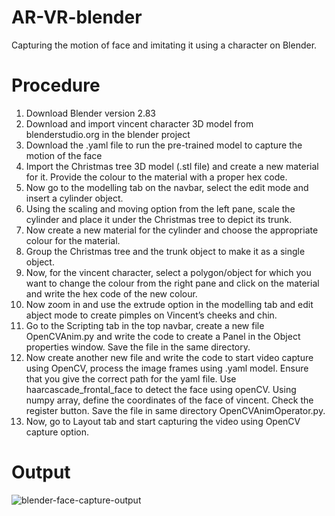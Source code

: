 # AR-VR-blender
Capturing the motion of face and imitating it using a character on Blender.

# Procedure
1. Download Blender version 2.83
2. Download and import vincent character 3D model from blenderstudio.org in the blender project
3. Download the .yaml file to run the pre-trained model to capture the motion of the face
4. Import the Christmas tree 3D model (.stl file) and create a new material for it. Provide the colour to the material with a proper hex code.
5. Now go to the modelling tab on the navbar, select the edit mode and insert a cylinder object.
6. Using the scaling and moving option from the left pane, scale the cylinder and place it under the Christmas tree to depict its trunk.
7. Now create a new material for the cylinder and choose the appropriate colour for the material.
8. Group the Christmas tree and the trunk object to make it as a single object.
9. Now, for the vincent character, select a polygon/object for which you want to change the colour from the right pane and click on the material and write the hex code of the new colour.
10. Now zoom in and use the extrude option in the modelling tab and edit abject mode to create pimples on Vincent’s cheeks and chin.
11. Go to the Scripting tab in the top navbar, create a new file OpenCVAnim.py and write the code to create a Panel in the Object properties window. Save the file in the same directory.
12. Now create another new file and write the code to start video capture using OpenCV, process the image frames using .yaml model. Ensure that you give the correct path for the yaml file. Use haarcascade_frontal_face to detect the face using openCV. Using numpy array, define the coordinates of the face of vincent. Check the register button. Save the file in same directory OpenCVAnimOperator.py.
13. Now, go to Layout tab and start capturing the video using OpenCV capture option.

# Output
![blender-face-capture-output](https://user-images.githubusercontent.com/60572554/152935575-6163ca7b-187e-48f7-b0cf-3e8787b0281d.png)
